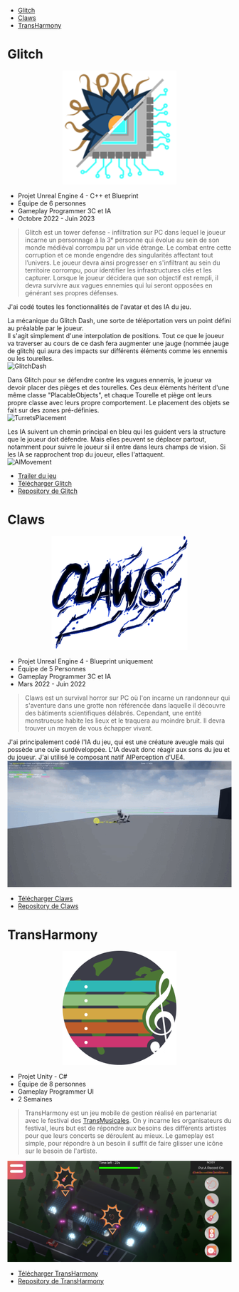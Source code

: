 - [Glitch](#glitch)
- [Claws](#claws)
- [TransHarmony](#transharmony)

# Glitch
<p align="center">
  <img id="logoGlitch" src="IMG/Glitch/Logo.png" height=256 width=height>
</p>

- Projet Unreal Engine 4 - C++ et Blueprint
- Équipe de 6 personnes
- Gameplay Programmer 3C et IA
- Octobre 2022 - Juin 2023

> Glitch est un tower defense - infiltration sur PC dans lequel le joueur incarne un personnage à la 3ᵉ personne qui évolue au sein de son monde médiéval corrompu par un vide étrange.
Le combat entre cette corruption et ce monde engendre des singularités affectant tout l’univers. Le joueur devra ainsi progresser en s'infiltrant au sein du territoire corrompu, pour identifier les infrastructures clés et les capturer. Lorsque le joueur décidera que son objectif est rempli, il devra survivre aux vagues ennemies qui lui seront opposées en générant ses propres défenses.

J'ai codé toutes les fonctionnalités de l'avatar et des IA du jeu.

La mécanique du Glitch Dash, une sorte de téléportation vers un point défini au préalable par le joueur.  
Il s'agit simplement d'une interpolation de positions. Tout ce que le joueur va traverser au cours de ce dash fera augmenter une jauge (nommée jauge de glitch) qui aura des impacts sur différents éléments comme les ennemis ou les tourelles.  
![GlitchDash](IMG/Glitch/GlitchDash.gif)

Dans Glitch pour se défendre contre les vagues ennemis, le joueur va devoir placer des pièges et des tourelles. Ces deux éléments héritent d'une même classe "PlacableObjects", et chaque Tourelle et piège ont leurs propre classe avec leurs propre comportement. Le placement des objets se fait sur des zones pré-définies.  
![TurretsPlacement](IMG/Glitch/TurretsPlacement.gif)

Les IA suivent un chemin principal en bleu qui les guident vers la structure que le joueur doit défendre. Mais elles peuvent se déplacer partout, notamment pour suivre le joueur si il entre dans leurs champs de vision. Si les IA se rapprochent trop du joueur, elles l'attaquent.  
![AIMovement](IMG/Glitch/AIMovement.gif)

- [Trailer du jeu](https://youtu.be/VLsZSiRM8KA)  
- [Télécharger Glitch](https://github.com/MichenaudMelvin/Glitch/releases/latest)  
- [Repository de Glitch](https://github.com/MichenaudMelvin/Glitch)  

# Claws
<p align="center">
  <img id="logoClaws" src="IMG/Claws/Logo.png" height=256 width=height>
</p>

- Projet Unreal Engine 4 - Blueprint uniquement
- Équipe de 5 Personnes
- Gameplay Programmer 3C et IA
- Mars 2022 - Juin 2022

> Claws est un survival horror sur PC où l'on incarne un randonneur qui s'aventure dans une grotte non référencée dans laquelle il découvre des bâtiments scientifiques délabrés. Cependant, une entité monstrueuse habite les lieux et le traquera au moindre bruit. Il devra trouver un moyen de vous échapper vivant.

J'ai principalement codé l'IA du jeu, qui est une créature aveugle mais qui possède une ouïe surdéveloppée. L'IA devait donc réagir aux sons du jeu et du joueur. J'ai utilisé le composant natif AIPerception d'UE4.  
![AIPerception](IMG/Claws/AIPerception.gif)

- [Télécharger Claws](https://github.com/MichenaudMelvin/Claws/releases/download/Beta/Claws.zip)  
- [Repository de Claws](https://github.com/MichenaudMelvin/Claws)  

# TransHarmony

<p align="center">
  <img id="logoTransHarmony" src="IMG/TransHarmony/Logo.png" height=256 width=height>
</p>

- Projet Unity - C#
- Équipe de 8 personnes
- Gameplay Programmer UI
- 2 Semaines

> TransHarmony est un jeu mobile de gestion réalisé en partenariat avec le festival des [TransMusicales](https://www.lestrans.com/). On y incarne les organisateurs du festival, leurs but est de répondre aux besoins des différents artistes pour que leurs concerts se déroulent au mieux. Le gameplay est simple, pour répondre à un besoin il suffit de faire glisser une icône sur le besoin de l'artiste.

![MainScene](IMG/TransHarmony/MainScene.png)

- [Télécharger TransHarmony](https://github.com/MichenaudMelvin/TransHarmony/releases/download/EdulabPresentation/TransHarmony_PC.zip)  
- [Repository de TransHarmony](https://github.com/MichenaudMelvin/TransHarmony)  
